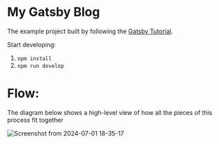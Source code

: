 # My Gatsby Blog

The example project built by following the [Gatsby Tutorial](https://gatsbyjs.com/docs/tutorial/).

Start developing:

1. `npm install`
1. `npm run develop`

# Flow: 

The diagram below shows a high-level view of how all the pieces of this process fit together

![Screenshot from 2024-07-01 18-35-17](https://github.com/eu-waliston/my-first-gatsby-site/assets/82295321/eb4ec178-933a-4d2d-8142-ac258a11f45b)
